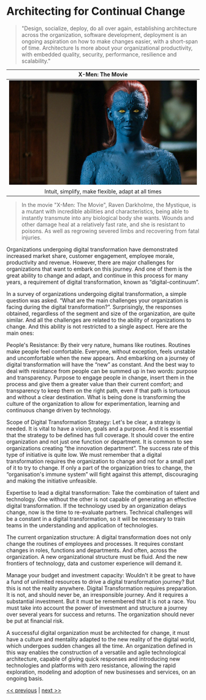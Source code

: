 # Architecting for Continual Change

>"Design, socialize, deploy, do all over again, establishing architecture across the organization, software development, deployment is an ongoing aspiration on how to make changes easier, with a short-span of time. Architecture Is more about your organizational productivity, with embedded quality, security, performance, resilience and scalability."

| X-Men: The Movie |
| :---: |
|![](../../images/architecting_for_continual_change.png)|
|Intuit, simplify, make flexible, adapt at all times|

>In the movie "X-Men: The Movie", Raven Darkholme, the Mystique, is a mutant with incredible abilities and characteristics, being able to instantly transmute into any biological body she wants. Wounds and other damage heal at a relatively fast rate, and she is resistant to poisons. As well as regrowing severed limbs and recovering from fatal injuries.

Organizations undergoing digital transformation have demonstrated increased market share, customer engagement, employee morale, productivity and revenue. However, there are major challenges for organizations that want to embark on this journey. And one of them is the great ability to change and adapt, and continue in this process for many years, a requirement of digital transformation, known as “digital-continuum”.

In a survey of organizations undergoing digital transformation, a simple question was asked. “What are the main challenges your organization is facing during the digital transformation?”. Surprisingly, the responses obtained, regardless of the segment and size of the organization, are quite similar. And all the challenges are related to the ability of organizations to change. And this ability is not restricted to a single aspect. Here are the main ones:

People's Resistance: By their very nature, humans like routines. Routines make people feel comfortable. Everyone, without exception, feels unstable and uncomfortable when the new appears. And embarking on a journey of digital transformation will have the “new” as constant. And the best way to deal with resistance from people can be summed up in two words: purpose and transparency. Purpose to engage people in change, insert them in the process and give them a greater value than their current comfort; and transparency to keep them on the right path, even if that path is tortuous and without a clear destination. What is being done is transforming the culture of the organization to allow for experimentation, learning and continuous change driven by technology.

Scope of Digital Transformation Strategy: Let's be clear, a strategy is needed. It is vital to have a vision, goals and a purpose. And it is essential that the strategy to be defined has full coverage. It should cover the entire organization and not just one function or department. It is common to see organizations creating “the innovation department”. The success rate of this type of initiative is quite low. We must remember that a digital transformation requires the organization to change and not for a small part of it to try to change. If only a part of the organization tries to change, the “organisation's immune system” will fight against this attempt, discouraging and making the initiative unfeasible.

Expertise to lead a digital transformation: Take the combination of talent and technology. One without the other is not capable of generating an effective digital transformation. If the technology used by an organization delays change, now is the time to re-evaluate partners. Technical challenges will be a constant in a digital transformation, so it will be necessary to train teams in the understanding and application of technologies.

The current organization structure: A digital transformation does not only change the routines of employees and processes. It requires constant changes in roles, functions and departments. And often, across the organization. A new organizational structure must be fluid. And the new frontiers of technology, data and customer experience will demand it.

Manage your budget and investment capacity: Wouldn't it be great to have a fund of unlimited resources to drive a digital transformation journey? But this is not the reality anywhere. Digital Transformation requires preparation. It is not, and should never be, an irresponsible journey. And it requires a substantial investment. But it must be remembered that it is not a race. You must take into account the power of investment and structure a journey over several years for success and returns. The organization should never be put at financial risk.

A successful digital organization must be architected for change, it must have a culture and mentality adapted to the new reality of the digital world, which undergoes sudden changes all the time. An organization defined in this way enables the construction of a versatile and agile technological architecture, capable of giving quick responses and introducing new technologies and platforms with zero resistance, allowing the rapid exploration, modeling and adoption of new businesses and services, on an ongoing basis.

[<< previous](4-fusing_business_and_technology.md) | [next >>](6-collaborating_in_the_ecosystem.md)
